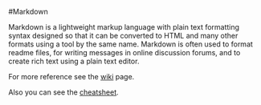 #Markdown

Markdown is a lightweight markup language with plain text formatting syntax designed so that it can be converted to HTML and many other formats using a tool by the same name. Markdown is often used to format readme files, for writing messages in online discussion forums, and to create rich text using a plain text editor.

For more reference see the [wiki](https://en.wikipedia.org/wiki/Markdown) page.

Also you can see the [cheatsheet](https://github.com/adam-p/markdown-here/wiki/Markdown-Cheatsheet).